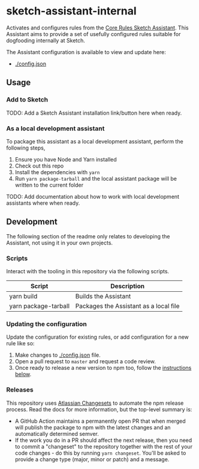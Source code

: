 # sketch-assistant-internal

Activates and configures rules from the [Core Rules Sketch Assistant](https://github.com/sketch-hq/sketch-assistant-core-rules). This Assistant aims to provide a set of usefully configured rules suitable for dogfooding internally at Sketch.

The Assistant configuration is available to view and update here:

- [./config.json](config.json)

## Usage

### Add to Sketch

TODO: Add a Sketch Assistant installation link/button here when ready.

### As a local development assistant

To package this assistant as a local development assistant, perform the following steps,

1. Ensure you have Node and Yarn installed
1. Check out this repo
1. Install the dependencies with `yarn`
1. Run `yarn package-tarball` and the local assistant package will be written to the current folder

TODO: Add documentation about how to work with local development assistants where when ready.

## Development

The following section of the readme only relates to developing the Assistant, not using it in your
own projects.

### Scripts

Interact with the tooling in this repository via the following scripts.

| Script               | Description                            |
| -------------------- | -------------------------------------- |
| yarn build           | Builds the Assistant                   |
| yarn package-tarball | Packages the Assistant as a local file |

### Updating the configuration

Update the configuration for existing rules, or add configuration for a new rule like so:

1. Make changes to [./config.json](config.json) file.
1. Open a pull request to `master` and request a code review.
1. Once ready to release a new version to npm too, follow the [instructions below](#releases).

### Releases

This repository uses [Atlassian Changesets](https://github.com/atlassian/changesets) to automate the
npm release process. Read the docs for more information, but the top-level summary is:

- A GitHub Action maintains a permanently open PR that when merged will publish the package to npm
  with the latest changes and an automatically determined semver.
- If the work you do in a PR should affect the next release, then you need to commit a "changeset"
  to the repository together with the rest of your code changes - do this by running
  `yarn changeset`. You'll be asked to provide a change type (major, minor or patch) and a message.
